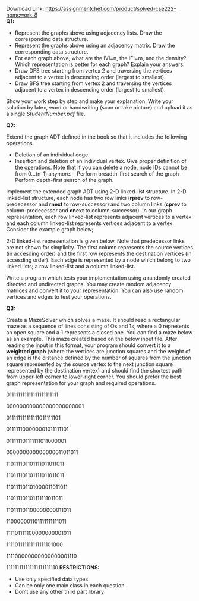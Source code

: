 Download Link: https://assignmentchef.com/product/solved-cse222-homework-8
<br>
<strong>Q1: </strong>

<ul>

 <li>Represent the graphs above using adjacency lists. Draw the corresponding data structure.</li>

 <li>Represent the graphs above using an adjacency matrix. Draw the corresponding data structure.</li>

 <li>For each graph above, what are the IVI=n, the IEI=m, and the density? Which representation is better for each graph? Explain your answers.</li>

 <li>Draw DFS tree starting from vertex 2 and traversing the vertices adjacent to a vertex in descending order (largest to smallest).</li>

 <li>Draw BFS tree starting from vertex 2 and traversing the vertices adjacent to a vertex in descending order (largest to smallest).</li>

</ul>

Show your work step by step and make your explanation. Write your solution by latex, word or handwriting (scan or take picture) and upload it as a single <em>StudentNumber.pdf</em> file.




<strong>Q2:  </strong>

Extend the graph ADT defined in the book so that it includes the following operations.




<ul>

 <li>Deletion of an individual edge.</li>

 <li>Insertion and deletion of an individual vertex. Give proper definition of the operations. Note that if you can delete a node, node IDs cannot be from 0…(n-1) anymore. – Perform breadth-first search of the graph – Perform depth-first search of the graph.</li>

</ul>

Implement the extended graph ADT using 2-D linked-list structure. In 2-D linked-list structure, each node has two row links (<strong>rprev</strong> to row-predecessor and <strong>rnext</strong> to row-successor) and two column links (<strong>cprev</strong> to column-predecessor and <strong>cnext</strong> to column-successor). In our graph representation, each row linked-list represents adjacent vertices to a vertex and each column linked-list represents vertices adjacent to a vertex. Consider the example graph below;










2-D linked-list representation is given below. Note that predecessor links are not shown for simplicity. The first column represents the source vertices (in accesding order) and the first row represents the destination vertices (in accesding order). Each edge is represented by a node which belong to two linked lists; a row linked-list and a column linked-list.







Write a program which tests your implementation using a randomly created directed and undirected graphs. You may create random adjacency matrices and convert it to your representation. You can also use random vertices and edges to test your operations.




<strong>Q3:</strong>

Create a MazeSolver which solves a maze. It should read a rectangular maze as a sequence of lines consisting of Os and 1s, where a 0 represents an open square and a 1 represents a closed one. You can find a maze below as an example. This maze created based on the below input file. After reading the input in this format, your program should convert it to a <strong>weighted graph</strong> (where the vertices are junction squares and the weight of an edge is the distance defined by the number of squares from the junction square represented by the source vertex to the next junction square represented by the destination vertex) and should find the shortest path from upper-left corner to lower-right corner. You should prefer the best graph representation for your graph and required operations.

<strong> </strong>

<strong> </strong>

011111111111111111111111

000000000000000000000001

011111111111111011111101

011111100000001011111101

011111101111111011000001

000000000000000011011011

110111101101111011011011

110111101101111011011011

110111101101000011011011

110111101101111111011011

110111101100000000011011

110000001101111111111011

111101111100000000001011

111101111111111111101000

111100000000000000001110

111111111111111111111110<strong>  RESTRICTIONS: </strong>

<ul>

 <li>Use only specified data types</li>

 <li>Can be only one main class in each question</li>

 <li>Don’t use any other third part library</li>

</ul>